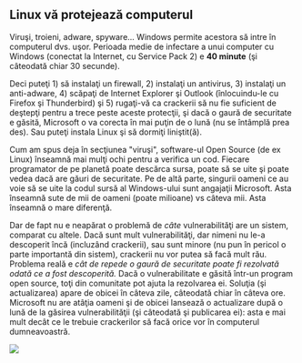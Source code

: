 

<div id="corps">

<h2>Linux vă protejează computerul</h2>

Viruşi, troieni, adware, spyware... Windows permite acestora să intre în
computerul dvs. uşor. Perioada medie de infectare a unui computer cu Windows
(conectat la Internet, cu Service Pack 2) e <b>40 minute</b> (şi câteodată chiar
30 secunde).

Deci puteţi 1) să instalaţi un firewall, 2) instalaţi un antivirus, 3) instalaţi
un anti-adware, 4) scăpaţi de Internet Explorer şi Outlook (înlocuindu-le cu Firefox
şi Thunderbird) şi 5) rugaţi-vă ca crackerii să nu fie suficient de deştepţi
pentru a trece peste aceste protecţii, şi dacă o gaură de securitate e găsită,
Microsoft o va corecta în mai puţin de o lună (nu se întâmplă prea des). Sau
puteţi instala Linux şi să dormiţi liniştit(ă).

Cum am spus deja în secţiunea "viruşi", software-ul Open Source (de ex Linux)
înseamnă mai mulţi ochi pentru a verifica un cod. Fiecare programator de pe planetă
poate descărca sursa, poate să se uite şi poate vedea dacă are găuri de securitate.
Pe de altă parte, singurii oameni ce au voie să se uite la codul sursă al Windows-ului
sunt angajaţii Microsoft. Asta înseamnă sute de mii de oameni (poate milioane) vs câteva
mii. Asta înseamnă o mare diferenţă.

Dar de fapt nu e neapărat o problemă de <i>câte</i> vulnerabilităţi
are un sistem, comparat cu altele. Dacă sunt mult vulnerabilităţi, dar nimeni
nu le-a descoperit încă (incluzând crackerii), sau sunt minore (nu pun în pericol
o parte importantă din sistem), crackerii nu vor putea să facă mult rău. Problema reală
e <i>cât de repede o gaură de securitate poate fi rezolvată odată ce a fost descoperită.</i>
Dacă o vulnerabilitate e găsită într-un program open source, toţi din comunitate pot ajuta
la rezolvarea ei. Soluţia (şi actualizarea) apare de obicei în câteva zile, câteodată chiar în
câteva ore. Microsoft nu are atâţia oameni şi de obicei lansează o actualizare după o lună de la
găsirea vulnerabilităţii (şi câteodată şi publicarea ei): asta e mai mult decât ce le trebuie
crackerilor să facă orice vor în computerul dumneavoastră.


<img src="Images/security_thumb.png" />

</div>


